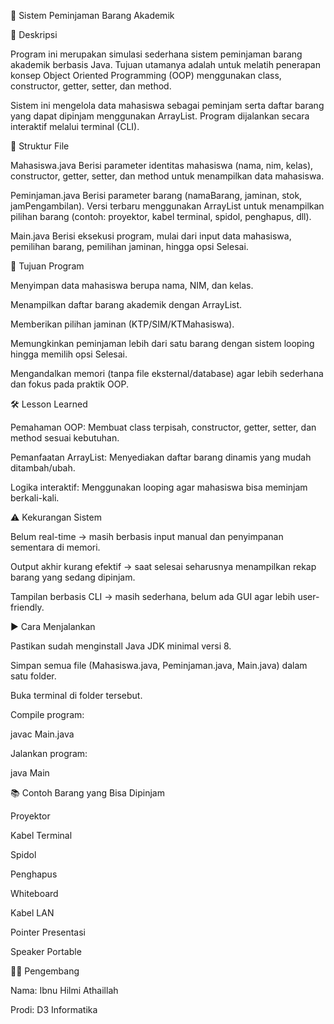 📘 Sistem Peminjaman Barang Akademik

📌 Deskripsi

Program ini merupakan simulasi sederhana sistem peminjaman barang akademik berbasis Java.
Tujuan utamanya adalah untuk melatih penerapan konsep Object Oriented Programming (OOP) menggunakan class, constructor, getter, setter, dan method.

Sistem ini mengelola data mahasiswa sebagai peminjam serta daftar barang yang dapat dipinjam menggunakan ArrayList. Program dijalankan secara interaktif melalui terminal (CLI).

📂 Struktur File

Mahasiswa.java
Berisi parameter identitas mahasiswa (nama, nim, kelas), constructor, getter, setter, dan method untuk menampilkan data mahasiswa.

Peminjaman.java
Berisi parameter barang (namaBarang, jaminan, stok, jamPengambilan).
Versi terbaru menggunakan ArrayList untuk menampilkan pilihan barang (contoh: proyektor, kabel terminal, spidol, penghapus, dll).

Main.java
Berisi eksekusi program, mulai dari input data mahasiswa, pemilihan barang, pemilihan jaminan, hingga opsi Selesai.

🎯 Tujuan Program

Menyimpan data mahasiswa berupa nama, NIM, dan kelas.

Menampilkan daftar barang akademik dengan ArrayList.

Memberikan pilihan jaminan (KTP/SIM/KTMahasiswa).

Memungkinkan peminjaman lebih dari satu barang dengan sistem looping hingga memilih opsi Selesai.

Mengandalkan memori (tanpa file eksternal/database) agar lebih sederhana dan fokus pada praktik OOP.

🛠️ Lesson Learned

Pemahaman OOP: Membuat class terpisah, constructor, getter, setter, dan method sesuai kebutuhan.

Pemanfaatan ArrayList: Menyediakan daftar barang dinamis yang mudah ditambah/ubah.

Logika interaktif: Menggunakan looping agar mahasiswa bisa meminjam berkali-kali.

⚠️ Kekurangan Sistem

Belum real-time → masih berbasis input manual dan penyimpanan sementara di memori.

Output akhir kurang efektif → saat selesai seharusnya menampilkan rekap barang yang sedang dipinjam.

Tampilan berbasis CLI → masih sederhana, belum ada GUI agar lebih user-friendly.

▶️ Cara Menjalankan

Pastikan sudah menginstall Java JDK minimal versi 8.

Simpan semua file (Mahasiswa.java, Peminjaman.java, Main.java) dalam satu folder.

Buka terminal di folder tersebut.

Compile program:

javac Main.java


Jalankan program:

java Main

📚 Contoh Barang yang Bisa Dipinjam

Proyektor

Kabel Terminal

Spidol

Penghapus

Whiteboard

Kabel LAN

Pointer Presentasi

Speaker Portable

👨‍🎓 Pengembang

Nama: Ibnu Hilmi Athaillah

Prodi: D3 Informatika

